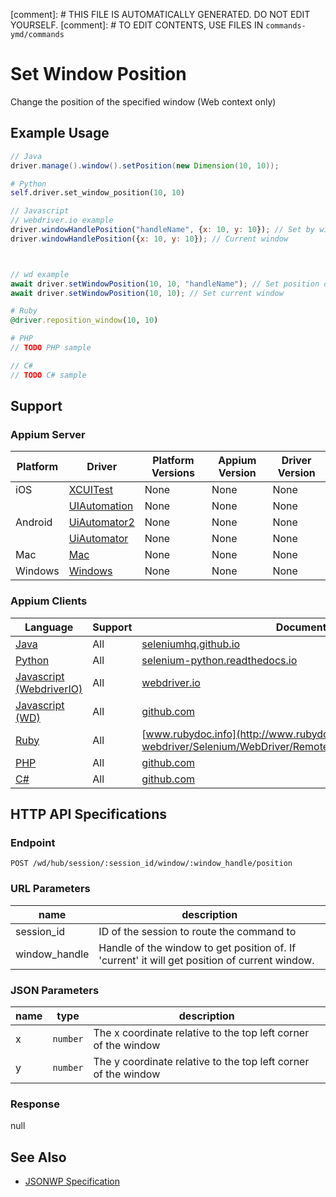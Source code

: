 
[comment]: # THIS FILE IS AUTOMATICALLY GENERATED. DO NOT EDIT YOURSELF.
[comment]: # TO EDIT CONTENTS, USE FILES IN `commands-ymd/commands`

# Set Window Position

Change the position of the specified window (Web context only)
## Example Usage

```java
// Java
driver.manage().window().setPosition(new Dimension(10, 10));

```

```python
# Python
self.driver.set_window_position(10, 10)

```

```javascript
// Javascript
// webdriver.io example
driver.windowHandlePosition("handleName", {x: 10, y: 10}); // Set by window handle hame
driver.windowHandlePosition({x: 10, y: 10}); // Current window



// wd example
await driver.setWindowPosition(10, 10, "handleName"); // Set position of window by handle name
await driver.setWindowPosition(10, 10); // Set current window

```

```ruby
# Ruby
@driver.reposition_window(10, 10)

```

```php
# PHP
// TODO PHP sample

```

```csharp
// C#
// TODO C# sample

```



## Support

### Appium Server

|Platform|Driver|Platform Versions|Appium Version|Driver Version|
|--------|----------------|------|--------------|--------------|
| iOS | [XCUITest](/docs/en/drivers/ios-xcuitest.md) | None | None | None |
|  | [UIAutomation](/docs/en/drivers/ios-uiautomation.md) | None | None | None |
| Android | [UiAutomator2](/docs/en/drivers/android-uiautomator2.md) | None | None | None |
|  | [UiAutomator](/docs/en/drivers/android-uiautomator.md) | None | None | None |
| Mac | [Mac](/docs/en/drivers/mac.md) | None | None | None |
| Windows | [Windows](/docs/en/drivers/windows.md) | None | None | None |

### Appium Clients

|Language|Support|Documentation|
|--------|-------|-------------|
|[Java](https://github.com/appium/java-client/releases/latest)| All |  [seleniumhq.github.io](https://seleniumhq.github.io/selenium/docs/api/java/org/openqa/selenium/WebDriver.Window.html#setPosition-org.openqa.selenium.Point-)  |
|[Python](https://github.com/appium/python-client/releases/latest)| All |  [selenium-python.readthedocs.io](http://selenium-python.readthedocs.io/api.html#selenium.webdriver.remote.webdriver.WebDriver.set_window_position)  |
|[Javascript (WebdriverIO)](http://webdriver.io/index.html)| All |  [webdriver.io](http://webdriver.io/api/protocol/windowHandlePosition.html)  |
|[Javascript (WD)](https://github.com/admc/wd/releases/latest)| All |  [github.com](https://github.com/admc/wd/blob/master/lib/commands.js#L604)  |
|[Ruby](https://github.com/appium/ruby_lib/releases/latest)| All |  [www.rubydoc.info](http://www.rubydoc.info/gems/selenium-webdriver/Selenium/WebDriver/Remote/W3C/Bridge:reposition_window)  |
|[PHP](https://github.com/appium/php-client/releases/latest)| All |  [github.com](https://github.com/appium/php-client/)  |
|[C#](https://github.com/appium/appium-dotnet-driver/releases/latest)| All |  [github.com](https://github.com/appium/appium-dotnet-driver/)  |

## HTTP API Specifications

### Endpoint

`POST /wd/hub/session/:session_id/window/:window_handle/position`

### URL Parameters

|name|description|
|----|-----------|
|session_id|ID of the session to route the command to|
|window_handle|Handle of the window to get position of. If 'current' it will get position of current window.|

### JSON Parameters

|name|type|description|
|----|----|-----------|
| x | `number` | The x coordinate relative to the top left corner of the window |
| y | `number` | The y coordinate relative to the top left corner of the window |

### Response

null

## See Also

* [JSONWP Specification](https://github.com/SeleniumHQ/selenium/wiki/JsonWireProtocol#post-sessionsessionidwindowwindowhandleposition)
